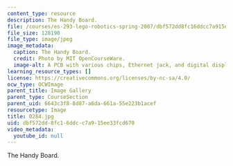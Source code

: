 ```yaml
---
content_type: resource
description: The Handy Board.
file: /courses/es-293-lego-robotics-spring-2007/dbf572dd8fc16ddcc7a915ee33fcd670_0284.jpg
file_size: 128190
file_type: image/jpeg
image_metadata:
  caption: The Handy Board.
  credit: Photo by MIT OpenCourseWare.
  image-alt: A PCB with various chips, Ethernet jack, and digital display.
learning_resource_types: []
license: https://creativecommons.org/licenses/by-nc-sa/4.0/
ocw_type: OCWImage
parent_title: Image Gallery
parent_type: CourseSection
parent_uid: 6643c3f8-8d87-a6da-661a-55e223b1acef
resourcetype: Image
title: 0284.jpg
uid: dbf572dd-8fc1-6ddc-c7a9-15ee33fcd670
video_metadata:
  youtube_id: null
---
```

The Handy Board.